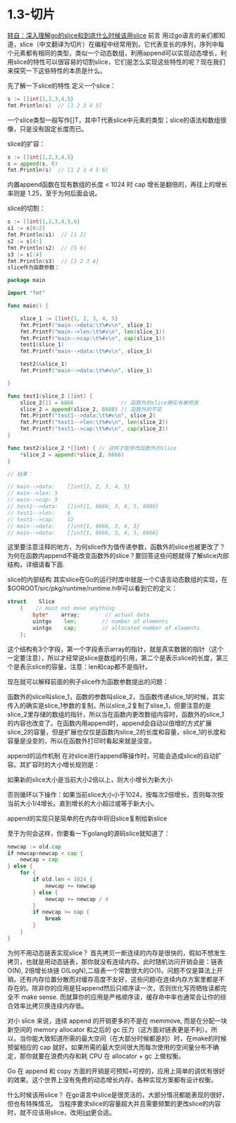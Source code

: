 # 1.3-切片
[转自：深入理解go的slice和到底什么时候该用slice](https://segmentfault.com/a/1190000005812839)
前言
用过go语言的亲们都知道，slice（中文翻译为切片）在编程中经常用到，它代表变长的序列，序列中每个元素都有相同的类型，类似一个动态数组，利用append可以实现动态增长，利用slice的特性可以很容易的切割slice，它们是怎么实现这些特性的呢？现在我们来探究一下这些特性的本质是什么。

先了解一下slice的特性
定义一个slice：

```Go
s := []int{1,2,3,4,5}
fmt.Println(s)  // [1 2 3 4 5]
```
一个slice类型一般写作[]T，其中T代表slice中元素的类型；slice的语法和数组很像，只是没有固定长度而已。

slice的扩容：

```Go
s := []int{1,2,3,4,5}
s = append(s, 6)
fmt.Println(s)  // [1 2 3 4 5 6]
```
内置append函数在现有数组的长度 < 1024 时 cap 增长是翻倍的，再往上的增长率则是 1.25，至于为何后面会说。

slice的切割：

```Go
s := []int{1,2,3,4,5,6}
s1 := s[0:2]
fmt.Println(s1)  // [1 2]
s2 := s[4:]
fmt.Println(s2)  // [5 6]
s3 := s[:4]
fmt.Println(s3)  // [1 2 3 4]
slice作为函数参数：

package main

import "fmt"

func main() {

    slice_1 := []int{1, 2, 3, 4, 5}
    fmt.Printf("main-->data:\t%#v\n", slice_1)
    fmt.Printf("main-->len:\t%#v\n", len(slice_1))
    fmt.Printf("main-->cap:\t%#v\n", cap(slice_1))
    test1(slice_1)
    fmt.Printf("main-->data:\t%#v\n", slice_1)

    test2(&slice_1)
    fmt.Printf("main-->data:\t%#v\n", slice_1)

}

func test1(slice_2 []int) {
    slice_2[1] = 6666               // 函数外的slice确实有被修改
    slice_2 = append(slice_2, 8888) // 函数外的不变
    fmt.Printf("test1-->data:\t%#v\n", slice_2)
    fmt.Printf("test1-->len:\t%#v\n", len(slice_2))
    fmt.Printf("test1-->cap:\t%#v\n", cap(slice_2))
}

func test2(slice_2 *[]int) { // 这样才能修改函数外的slice
    *slice_2 = append(*slice_2, 6666)
}

// 结果：

// main-->data:    []int{1, 2, 3, 4, 5}
// main-->len: 5
// main-->cap: 5
// test1-->data:   []int{1, 6666, 3, 4, 5, 8888}
// test1-->len:    6
// test1-->cap:    12
// main-->data:    []int{1, 6666, 3, 4, 5}
// main-->data:    []int{1, 6666, 3, 4, 5, 6666}
```
这里要注意注释的地方，为何slice作为值传递参数，函数外的slice也被更改了？为何在函数内append不能改变函数外的slice？要回答这些问题就得了解slice内部结构，详细请看下面.

slice的内部结构
其实slice在Go的运行时库中就是一个C语言动态数组的实现，在$GOROOT/src/pkg/runtime/runtime.h中可以看到它的定义：

```Go
struct    Slice
    {    // must not move anything
        byte*    array;        // actual data
        uintgo    len;        // number of elements
        uintgo    cap;        // allocated number of elements
    };
```
这个结构有3个字段，第一个字段表示array的指针，就是真实数据的指针（这个一定要注意），所以才经常说slice是数组的引用，第二个是表示slice的长度，第三个是表示slice的容量，注意：len和cap都不是指针。

现在就可以解释前面的例子slice作为函数参数提出的问题：

函数外的slice叫slice_1，函数的参数叫slice_2，当函数传递slice_1的时候，其实传入的确实是slice_1参数的复制，所以slice_2复制了slise_1，但要注意的是slice_2里存储的数组的指针，所以当在函数内更改数组内容时，函数外的slice_1的内容也改变了。在函数内用append时，append会自动以倍增的方式扩展slice_2的容量，但是扩展也仅仅是函数内slice_2的长度和容量，slice_1的长度和容量是没变的，所以在函数外打印时看起来就是没变。

append的运作机制
在对slice进行append等操作时，可能会造成slice的自动扩容。其扩容时的大小增长规则是：

如果新的slice大小是当前大小2倍以上，则大小增长为新大小

否则循环以下操作：如果当前slice大小小于1024，按每次2倍增长，否则每次按当前大小1/4增长。直到增长的大小超过或等于新大小。

append的实现只是简单的在内存中将旧slice复制给新slice

至于为何会这样，你要看一下golang的源码slice就知道了：

```Go
newcap := old.cap
if newcap+newcap < cap {
    newcap = cap
} else {
    for {
        if old.len < 1024 {
            newcap += newcap
        } else {
            newcap += newcap / 4
        }
        if newcap >= cap {
            break
        }
    }
}
```

为何不用动态链表实现slice？
首先拷贝一断连续的内存是很快的，假如不想发生拷贝，也就是用动态链表，那你就没有连续内存。此时随机访问开销会是：链表 O(N), 2倍增长块链 O(LogN),二级表一个常数很大的O(1)。问题不仅是算法上开销，还有内存位置分散而对缓存高度不友好，这些问题i在连续内存方案里都是不存在的。除非你的应用是狂append然后只顺序读一次，否则优化写而牺牲读都完全不 make sense. 而就算你的应用是严格顺序读，缓存命中率也通常会让你的综合效率比拷贝换连续内存低。

对小 slice 来说，连续 append 的开销更多的不是在 memmove, 而是在分配一块新空间的 memory allocator 和之后的 gc 压力（这方面对链表更是不利）。所以，当你能大致知道所需的最大空间（在大部分时候都是的）时，在make的时候预留相应的 cap 就好。如果所需的最大空间很大而每次使用的空间量分布不确定，那你就要在浪费内存和耗 CPU 在 allocator + gc 上做权衡。

Go 在 append 和 copy 方面的开销是可预知+可控的，应用上简单的调优有很好的效果。这个世界上没有免费的动态增长内存，各种实现方案都有设计权衡。

什么时候该用slice？
在go语言中slice是很灵活的，大部分情况都能表现的很好，但也有特殊情况。
当程序要求slice的容量超大并且需要频繁的更改slice的内容时，就不应该用slice，改用[list](https://golang.org/pkg/container/list/)更合适。



